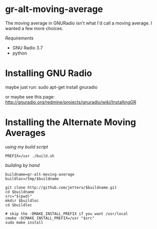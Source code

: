 gr-alt-moving-average
===========

The moving average in GNURadio isn't what I'd call a moving average.  I wanted a
few more choices.

*Requirements*

* GNU Radio 3.7
* python 

Installing GNU Radio
====================

maybe just run:
sudo apt-get install gnuradio

or maybe see this page:
http://gnuradio.org/redmine/projects/gnuradio/wiki/InstallingGR


Installing the Alternate Moving Averages
========================================

*using my build script*

    PREFIX=/usr ./build.sh

*building by hand*

    buildname=gr-alt-moving-average
    buildloc=/tmp/$buildname

    git clone http://github.com/jettero/$buildname.git
    cd $buildname
    src="$(pwd)"
    mkdir $buildloc
    cd $buildloc

    # skip the -DMAKE_INSTALL_PREFIX if you want /usr/local
    cmake -DCMAKE_INSTALL_PREFIX=/usr "$src"
    sudo make install
